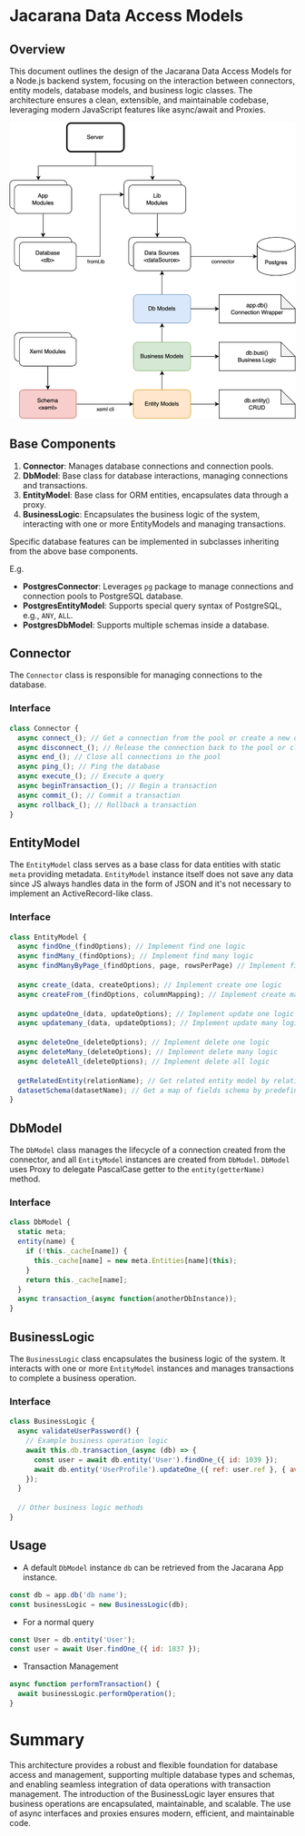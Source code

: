 # Jacarana Data Access Models 

## Overview

This document outlines the design of the Jacarana Data Access Models for a Node.js backend system, focusing on the interaction between connectors, entity models, database models, and business logic classes. The architecture ensures a clean, extensible, and maintainable codebase, leveraging modern JavaScript features like async/await and Proxies.

![arch](./images/data-access-models.png)

## Base Components

1. **Connector**: Manages database connections and connection pools.
2. **DbModel**: Base class for database interactions, managing connections and transactions.
3. **EntityModel**: Base class for ORM entities, encapsulates data through a proxy.
4. **BusinessLogic**: Encapsulates the business logic of the system, interacting with one or more EntityModels and managing transactions.

Specific database features can be implemented in subclasses inheriting from the above base components.

E.g.

- **PostgresConnector**: Leverages `pg` package to manage connections and connection pools to PostgreSQL database.
- **PostgresEntityModel**: Supports special query syntax of PostgreSQL, e.g., `ANY`, `ALL`.
- **PostgresDbModel**: Supports multiple schemas inside a database.

## Connector

The `Connector` class is responsible for managing connections to the database.

### Interface

```javascript
class Connector {
  async connect_(); // Get a connection from the pool or create a new one, depending on the driver
  async disconnect_(); // Release the connection back to the pool or close it
  async end_(); // Close all connections in the pool
  async ping_(); // Ping the database
  async execute_(); // Execute a query
  async beginTransaction_(); // Begin a transaction
  async commit_(); // Commit a transaction
  async rollback_(); // Rollback a transaction
}
```

## EntityModel

The `EntityModel` class serves as a base class for data entities with static `meta` providing metadata. `EntityModel` instance itself does not save any data since JS always handles data in the form of JSON and it's not necessary to implement an ActiveRecord-like class.

### Interface

```javascript
class EntityModel {
  async findOne_(findOptions); // Implement find one logic
  async findMany_(findOptions); // Implement find many logic
  async findManyByPage_(findOptions, page, rowsPerPage) // Implement find many with pagination logic
  
  async create_(data, createOptions); // Implement create one logic
  async createFrom_(findOptions, columnMapping); // Implement create many from select logic

  async updateOne_(data, updateOptions); // Implement update one logic
  async updatemany_(data, updateOptions); // Implement update many logic

  async deleteOne_(deleteOptions); // Implement delete one logic
  async deleteMany_(deleteOptions); // Implement delete many logic
  async deleteAll_(deleteOptions); // Implement delete all logic

  getRelatedEntity(relationName); // Get related entity model by relation anchor.
  datasetSchema(datasetName); // Get a map of fields schema by predefined input set.
}
```

## DbModel

The `DbModel` class manages the lifecycle of a connection created from the connector, and all `EntityModel` instances are created from `DbModel`. `DbModel` uses Proxy to delegate PascalCase getter to the `entity(getterName)` method.

### Interface

```javascript
class DbModel {
  static meta;
  entity(name) {
    if (!this._cache[name]) {
      this._cache[name] = new meta.Entities[name](this);
    }
    return this._cache[name];
  }
  async transaction_(async function(anotherDbInstance));
}
```

## BusinessLogic

The `BusinessLogic` class encapsulates the business logic of the system. It interacts with one or more `EntityModel` instances and manages transactions to complete a business operation.

### Interface

```javascript
class BusinessLogic {
  async validateUserPassword() {
    // Example business operation logic
    await this.db.transaction_(async (db) => {
      const user = await db.entity('User').findOne_({ id: 1039 });
      await db.entity('UserProfile').updateOne_({ ref: user.ref }, { avatar: 'xxx' });
    });
  }

  // Other business logic methods
}
```

## Usage

- A default `DbModel` instance `db` can be retrieved from the Jacarana App instance.

```javascript
const db = app.db('db name');
const businessLogic = new BusinessLogic(db);
```

- For a normal query

```javascript
const User = db.entity('User');
const user = await User.findOne_({ id: 1837 });
```

- Transaction Management

```javascript
async function performTransaction() {
  await businessLogic.performOperation();
}
```

# Summary

This architecture provides a robust and flexible foundation for database access and management, supporting multiple database types and schemas, and enabling seamless integration of data operations with transaction management. The introduction of the BusinessLogic layer ensures that business operations are encapsulated, maintainable, and scalable. The use of async interfaces and proxies ensures modern, efficient, and maintainable code.